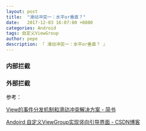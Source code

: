 ```yaml
---
layout: post
title:  "滑动冲突一：水平or垂直？"
date:   2017-12-03 16:07:00 +0800
categories: Android
tags: 自定义ViewGroup
author: pepe
description: 『 滑动冲突一：水平or垂直？ 』
---
```


### **内部拦截**


### **外部拦截**




参考：

[View的事件分发机制和滑动冲突解决方案 - 简书](https://www.jianshu.com/p/057832528bdd)

[Andoird 自定义ViewGroup实现竖向引导界面 - CSDN博客](https://blog.csdn.net/lmj623565791/article/details/23692439)






